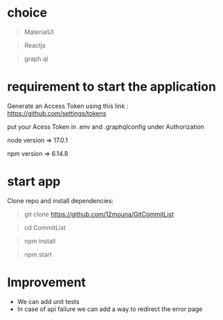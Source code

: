 # choice

> MaterialUI

> Reactjs

> graph ql

# requirement to start the application

Generate an Access Token using this link : https://github.com/settings/tokens

put your Acess Token in .env and .graphqlconfig under Authorization

node version => 17.0.1

npm version => 6.14.8

# start app

Clone repo and install dependencies:

> git clone https://github.com/12mouna/GitCommitList

> cd CommitList

> npm install

> npm start

# Improvement

- We can add unit tests
- In case of api failure we can add a way to redirect the error page
